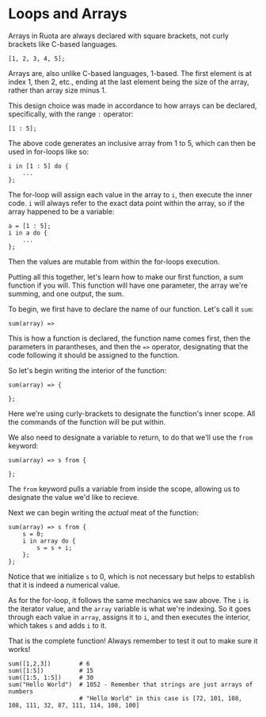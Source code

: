 # Loops and Arrays

Arrays in Ruota are always declared with square brackets, not curly brackets like C-based languages.

	[1, 2, 3, 4, 5];

Arrays are, also unlike C-based languages, 1-based. The first element is at index 1, then 2, etc., ending at the last element being the size of the array, rather than array size minus 1.

This design choice was made in accordance to how arrays can be declared, specifically, with the range `:` operator:

	[1 : 5];

The above code generates an inclusive array from 1 to 5, which can then be used in for-loops like so:

	i in [1 : 5] do {
		...
	};

The for-loop will assign each value in the array to `i`, then execute the inner code. `i` will always refer to the exact data point within the array, so if the array happened to be a variable:

	a = [1 : 5];
	i in a do {
		...
	};

Then the values are mutable from within the for-loops execution.

Putting all this together, let's learn how to make our first function, a sum function if you will. This function will have one parameter, the array we're summing, and one output, the sum.

To begin, we first have to declare the name of our function. Let's call it `sum`:

	sum(array) =>

This is how a function is declared, the function name comes first, then the parameters in parantheses, and then the `=>` operator, designating that the code following it should be assigned to the function.

So let's begin writing the interior of the function:

	sum(array) => {

	};

Here we're using curly-brackets to designate the function's inner scope. All the commands of the function will be put within.

We also need to designate a variable to return, to do that we'll use the `from` keyword:

	sum(array) => s from {

	};

The `from` keyword pulls a variable from inside the scope, allowing us to designate the value we'd like to recieve.

Next we can begin writing the _actual_ meat of the function:

	sum(array) => s from {
		s = 0;
		i in array do {
			s = s + i;
		};
	};

Notice that we initialize `s` to 0, which is not necessary but helps to establish that it is indeed a numerical value.

As for the for-loop, it follows the same mechanics we saw above. The `i` is the iterator value, and the `array` variable is what we're indexing. So it goes through each value in `array`, assigns it to `i`, and then executes the interior, which takes `s` and adds `i` to it.

That is the complete function! Always remember to test it out to make sure it works!

	sum([1,2,3])		# 6
	sum([1:5])			# 15
	sum([1:5, 1:5])		# 30
	sum("Hello World")	# 1052 - Remember that strings are just arrays of numbers
						# "Hello World" in this case is [72, 101, 108, 108, 111, 32, 87, 111, 114, 108, 100]